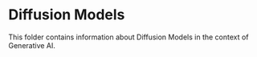 # Diffusion Models

This folder contains information about Diffusion Models in the context of Generative AI.